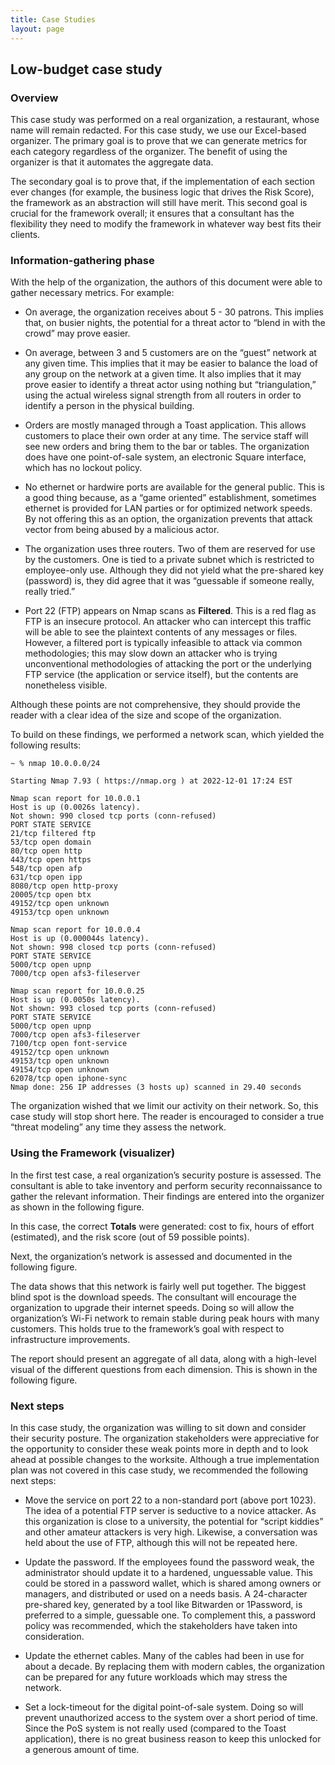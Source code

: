 ```yaml
---
title: Case Studies
layout: page
---
```


## Low-budget case study

### Overview

This case study was performed on a real organization, a restaurant,
whose name will remain redacted. For this case study, we use our
Excel-based organizer. The primary goal is to prove that we can generate
metrics for each category regardless of the organizer. The benefit of
using the organizer is that it automates the aggregate data.

The secondary goal is to prove that, if the implementation of each
section ever changes (for example, the business logic that drives the
Risk Score), the framework as an abstraction will still have merit. This
second goal is crucial for the framework overall; it ensures that a
consultant has the flexibility they need to modify the framework in
whatever way best fits their clients.

### Information-gathering phase

With the help of the organization, the authors of this document were
able to gather necessary metrics. For example:

- On average, the organization receives about 5 - 30 patrons. This
  implies that, on busier nights, the potential for a threat actor to
  “blend in with the crowd” may prove easier.

- On average, between 3 and 5 customers are on the “guest” network at
  any given time. This implies that it may be easier to balance the load
  of any group on the network at a given time. It also implies that it
  may prove easier to identify a threat actor using nothing but
  “triangulation,” using the actual wireless signal strength from all
  routers in order to identify a person in the physical building.

- Orders are mostly managed through a Toast application. This allows
  customers to place their own order at any time. The service staff will
  see new orders and bring them to the bar or tables. The organization
  does have one point-of-sale system, an electronic Square interface,
  which has no lockout policy.

- No ethernet or hardwire ports are available for the general public.
  This is a good thing because, as a “game oriented” establishment,
  sometimes ethernet is provided for LAN parties or for optimized
  network speeds. By not offering this as an option, the organization
  prevents that attack vector from being abused by a malicious actor.

- The organization uses three routers. Two of them are reserved for use
  by the customers. One is tied to a private subnet which is restricted
  to employee-only use. Although they did not yield what the pre-shared
  key (password) is, they did agree that it was “guessable if someone
  really, really tried.”

- Port 22 (FTP) appears on Nmap scans as **Filtered**. This is a red
  flag as FTP is an insecure protocol. An attacker who can intercept
  this traffic will be able to see the plaintext contents of any
  messages or files. However, a filtered port is typically infeasible to
  attack via common methodologies; this may slow down an attacker who is
  trying unconventional methodologies of attacking the port or the
  underlying FTP service (the application or service itself), but the
  contents are nonetheless visible.

Although these points are not comprehensive, they should provide the
reader with a clear idea of the size and scope of the organization.

To build on these findings, we performed a network scan, which yielded
the following results:

    ~ % nmap 10.0.0.0/24

    Starting Nmap 7.93 ( https://nmap.org ) at 2022-12-01 17:24 EST

    Nmap scan report for 10.0.0.1
    Host is up (0.0026s latency).
    Not shown: 990 closed tcp ports (conn-refused)
    PORT STATE SERVICE
    21/tcp filtered ftp
    53/tcp open domain
    80/tcp open http
    443/tcp open https
    548/tcp open afp
    631/tcp open ipp
    8080/tcp open http-proxy
    20005/tcp open btx
    49152/tcp open unknown
    49153/tcp open unknown

    Nmap scan report for 10.0.0.4
    Host is up (0.000044s latency).
    Not shown: 998 closed tcp ports (conn-refused)
    PORT STATE SERVICE
    5000/tcp open upnp
    7000/tcp open afs3-fileserver

    Nmap scan report for 10.0.0.25
    Host is up (0.0050s latency).
    Not shown: 993 closed tcp ports (conn-refused)
    PORT STATE SERVICE
    5000/tcp open upnp
    7000/tcp open afs3-fileserver
    7100/tcp open font-service
    49152/tcp open unknown
    49153/tcp open unknown
    49154/tcp open unknown
    62078/tcp open iphone-sync
    Nmap done: 256 IP addresses (3 hosts up) scanned in 29.40 seconds

The organization wished that we limit our activity on their network. So,
this case study will stop short here. The reader is encouraged to
consider a true “threat modeling” any time they assess the network.

### Using the Framework (visualizer)

In the first test case, a real organization’s security posture is
assessed. The consultant is able to take inventory and perform security
reconnaissance to gather the relevant information. Their findings are
entered into the organizer as shown in the following figure.

In this case, the correct **Totals** were generated: cost to fix, hours
of effort (estimated), and the risk score (out of 59 possible points).

Next, the organization’s network is assessed and documented in the
following figure.

The data shows that this network is fairly well put together. The
biggest blind spot is the download speeds. The consultant will encourage
the organization to upgrade their internet speeds. Doing so will allow
the organization’s Wi-Fi network to remain stable during peak hours with
many customers. This holds true to the framework’s goal with respect to
infrastructure improvements.

The report should present an aggregate of all data, along with a
high-level visual of the different questions from each dimension. This
is shown in the following figure.

### Next steps

In this case study, the organization was willing to sit down and
consider their security posture. The organization stakeholders were
appreciative for the opportunity to consider these weak points more in
depth and to look ahead at possible changes to the worksite. Although a
true implementation plan was not covered in this case study, we
recommended the following next steps:

- Move the service on port 22 to a non-standard port (above port 1023).
  The idea of a potential FTP server is seductive to a novice attacker.
  As this organization is close to a university, the potential for
  “script kiddies” and other amateur attackers is very high. Likewise, a
  conversation was held about the use of FTP, although this will not be
  repeated here.

- Update the password. If the employees found the password weak, the
  administrator should update it to a hardened, unguessable value. This
  could be stored in a password wallet, which is shared among owners or
  managers, and distributed or used on a needs basis. A 24-character
  pre-shared key, generated by a tool like Bitwarden or 1Password, is
  preferred to a simple, guessable one. To complement this, a password
  policy was recommended, which the stakeholders have taken into
  consideration.

- Update the ethernet cables. Many of the cables had been in use for
  about a decade. By replacing them with modern cables, the organization
  can be prepared for any future workloads which may stress the network.

- Set a lock-timeout for the digital point-of-sale system. Doing so will
  prevent unauthorized access to the system over a short period of time.
  Since the PoS system is not really used (compared to the Toast
  application), there is no great business reason to keep this unlocked
  for a generous amount of time.
